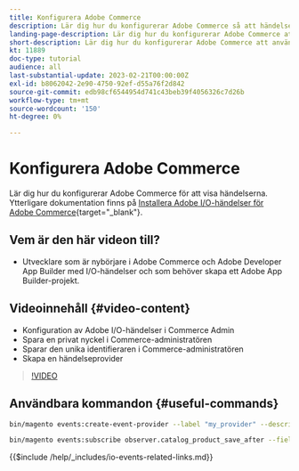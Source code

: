 ```yaml
---
title: Konfigurera Adobe Commerce
description: Lär dig hur du konfigurerar Adobe Commerce så att händelser kan användas i Adobe Developer App Builder.
landing-page-description: Lär dig hur du konfigurerar Adobe Commerce att använda händelsemekanismen för Adobe Developer App Builder.
short-description: Lär dig hur du konfigurerar Adobe Commerce att använda händelsemekanismen för Adobe Developer App Builder.
kt: 11889
doc-type: tutorial
audience: all
last-substantial-update: 2023-02-21T00:00:00Z
exl-id: b8062042-2e90-4750-92ef-d55a76f2d842
source-git-commit: edb98cf6544954d741c43beb39f4056326c7d26b
workflow-type: tm+mt
source-wordcount: '150'
ht-degree: 0%

---
```


# Konfigurera Adobe Commerce

Lär dig hur du konfigurerar Adobe Commerce för att visa händelserna. Ytterligare dokumentation finns på [Installera Adobe I/O-händelser för Adobe Commerce](https://developer.adobe.com/commerce/events/get-started/installation/){target="_blank"}.

## Vem är den här videon till?

* Utvecklare som är nybörjare i Adobe Commerce och Adobe Developer App Builder med I/O-händelser och som behöver skapa ett Adobe App Builder-projekt.

## Videoinnehåll {#video-content}

* Konfiguration av Adobe I/O-händelser i Commerce Admin
* Spara en privat nyckel i Commerce-administratören
* Sparar den unika identifieraren i Commerce-administratören
* Skapa en händelseprovider

>[!VIDEO](https://video.tv.adobe.com/v/3415799?quality=12&learn=on)

## Användbara kommandon {#useful-commands}

```bash
bin/magento events:create-event-provider --label "my_provider" --description "Provides out-of-process extensibility for Adobe Commerce"

bin/magento events:subscribe observer.catalog_product_save_after --fields=name --fields=price
```

{{$include /help/_includes/io-events-related-links.md}}
